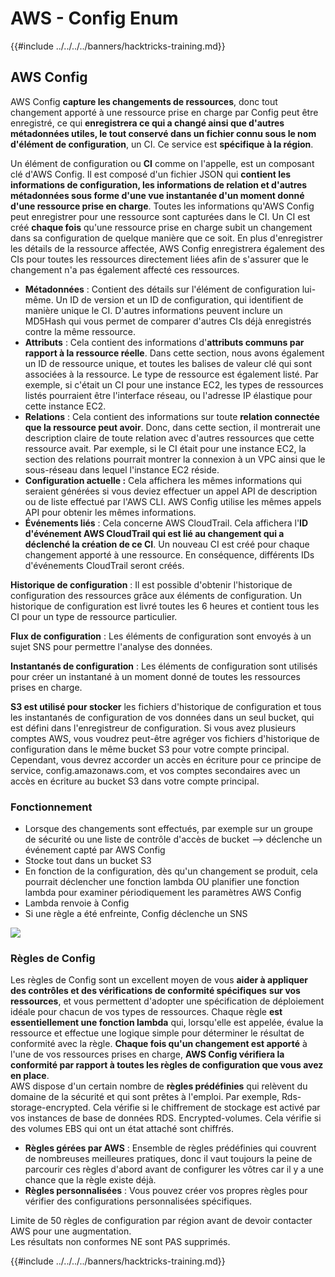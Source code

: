 # AWS - Config Enum

{{#include ../../../../banners/hacktricks-training.md}}

## AWS Config

AWS Config **capture les changements de ressources**, donc tout changement apporté à une ressource prise en charge par Config peut être enregistré, ce qui **enregistrera ce qui a changé ainsi que d'autres métadonnées utiles, le tout conservé dans un fichier connu sous le nom d'élément de configuration**, un CI. Ce service est **spécifique à la région**.

Un élément de configuration ou **CI** comme on l'appelle, est un composant clé d'AWS Config. Il est composé d'un fichier JSON qui **contient les informations de configuration, les informations de relation et d'autres métadonnées sous forme d'une vue instantanée d'un moment donné d'une ressource prise en charge**. Toutes les informations qu'AWS Config peut enregistrer pour une ressource sont capturées dans le CI. Un CI est créé **chaque fois** qu'une ressource prise en charge subit un changement dans sa configuration de quelque manière que ce soit. En plus d'enregistrer les détails de la ressource affectée, AWS Config enregistrera également des CIs pour toutes les ressources directement liées afin de s'assurer que le changement n'a pas également affecté ces ressources.

- **Métadonnées** : Contient des détails sur l'élément de configuration lui-même. Un ID de version et un ID de configuration, qui identifient de manière unique le CI. D'autres informations peuvent inclure un MD5Hash qui vous permet de comparer d'autres CIs déjà enregistrés contre la même ressource.
- **Attributs** : Cela contient des informations d'**attributs communs par rapport à la ressource réelle**. Dans cette section, nous avons également un ID de ressource unique, et toutes les balises de valeur clé qui sont associées à la ressource. Le type de ressource est également listé. Par exemple, si c'était un CI pour une instance EC2, les types de ressources listés pourraient être l'interface réseau, ou l'adresse IP élastique pour cette instance EC2.
- **Relations** : Cela contient des informations sur toute **relation connectée que la ressource peut avoir**. Donc, dans cette section, il montrerait une description claire de toute relation avec d'autres ressources que cette ressource avait. Par exemple, si le CI était pour une instance EC2, la section des relations pourrait montrer la connexion à un VPC ainsi que le sous-réseau dans lequel l'instance EC2 réside.
- **Configuration actuelle :** Cela affichera les mêmes informations qui seraient générées si vous deviez effectuer un appel API de description ou de liste effectué par l'AWS CLI. AWS Config utilise les mêmes appels API pour obtenir les mêmes informations.
- **Événements liés** : Cela concerne AWS CloudTrail. Cela affichera l'**ID d'événement AWS CloudTrail qui est lié au changement qui a déclenché la création de ce CI**. Un nouveau CI est créé pour chaque changement apporté à une ressource. En conséquence, différents IDs d'événements CloudTrail seront créés.

**Historique de configuration** : Il est possible d'obtenir l'historique de configuration des ressources grâce aux éléments de configuration. Un historique de configuration est livré toutes les 6 heures et contient tous les CI pour un type de ressource particulier.

**Flux de configuration** : Les éléments de configuration sont envoyés à un sujet SNS pour permettre l'analyse des données.

**Instantanés de configuration** : Les éléments de configuration sont utilisés pour créer un instantané à un moment donné de toutes les ressources prises en charge.

**S3 est utilisé pour stocker** les fichiers d'historique de configuration et tous les instantanés de configuration de vos données dans un seul bucket, qui est défini dans l'enregistreur de configuration. Si vous avez plusieurs comptes AWS, vous voudrez peut-être agréger vos fichiers d'historique de configuration dans le même bucket S3 pour votre compte principal. Cependant, vous devrez accorder un accès en écriture pour ce principe de service, config.amazonaws.com, et vos comptes secondaires avec un accès en écriture au bucket S3 dans votre compte principal.

### Fonctionnement

- Lorsque des changements sont effectués, par exemple sur un groupe de sécurité ou une liste de contrôle d'accès de bucket —> déclenche un événement capté par AWS Config
- Stocke tout dans un bucket S3
- En fonction de la configuration, dès qu'un changement se produit, cela pourrait déclencher une fonction lambda OU planifier une fonction lambda pour examiner périodiquement les paramètres AWS Config
- Lambda renvoie à Config
- Si une règle a été enfreinte, Config déclenche un SNS

![](<../../../../images/image (126).png>)

### Règles de Config

Les règles de Config sont un excellent moyen de vous **aider à appliquer des contrôles et des vérifications de conformité spécifiques** **sur vos ressources**, et vous permettent d'adopter une spécification de déploiement idéale pour chacun de vos types de ressources. Chaque règle **est essentiellement une fonction lambda** qui, lorsqu'elle est appelée, évalue la ressource et effectue une logique simple pour déterminer le résultat de conformité avec la règle. **Chaque fois qu'un changement est apporté** à l'une de vos ressources prises en charge, **AWS Config vérifiera la conformité par rapport à toutes les règles de configuration que vous avez en place**.\
AWS dispose d'un certain nombre de **règles prédéfinies** qui relèvent du domaine de la sécurité et qui sont prêtes à l'emploi. Par exemple, Rds-storage-encrypted. Cela vérifie si le chiffrement de stockage est activé par vos instances de base de données RDS. Encrypted-volumes. Cela vérifie si des volumes EBS qui ont un état attaché sont chiffrés.

- **Règles gérées par AWS** : Ensemble de règles prédéfinies qui couvrent de nombreuses meilleures pratiques, donc il vaut toujours la peine de parcourir ces règles d'abord avant de configurer les vôtres car il y a une chance que la règle existe déjà.
- **Règles personnalisées** : Vous pouvez créer vos propres règles pour vérifier des configurations personnalisées spécifiques.

Limite de 50 règles de configuration par région avant de devoir contacter AWS pour une augmentation.\
Les résultats non conformes NE sont PAS supprimés.

{{#include ../../../../banners/hacktricks-training.md}}
